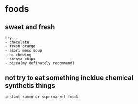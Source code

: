 # foods

## sweet and fresh
    try...
    - chocolate
    - fresh orange
    - asari meso soup
    - hi-chewing
    - potato chips
    - pizza(my definately recommend)

## not try to eat something incldue chemical synthetis things
    instant ramen or supermarket foods


